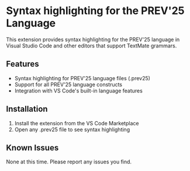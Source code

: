 # Syntax highlighting for the PREV'25 Language

This extension provides syntax highlighting for the PREV'25 language in Visual Studio Code and other editors that support TextMate grammars.

## Features

- Syntax highlighting for PREV'25 language files (.prev25)
- Support for all PREV'25 language constructs
- Integration with VS Code's built-in language features

## Installation

1. Install the extension from the VS Code Marketplace
2. Open any .prev25 file to see syntax highlighting

## Known Issues

None at this time. Please report any issues you find.
